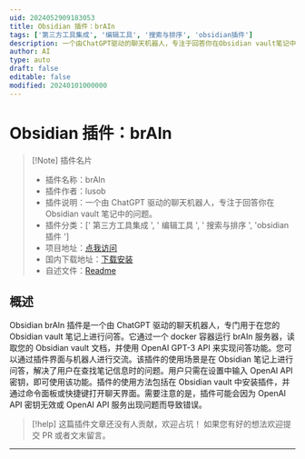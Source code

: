 ```yaml
---
uid: 2024052909183053
title: Obsidian 插件：brAIn
tags: ['第三方工具集成', '编辑工具', '搜索与排序', 'obsidian插件']
description: 一个由ChatGPT驱动的聊天机器人，专注于回答你在Obsidian vault笔记中的问题。
author: AI
type: auto
draft: false
editable: false
modified: 20240101000000
---
```


# Obsidian 插件：brAIn

> [!Note] 插件名片
> - 插件名称：brAIn
> - 插件作者：lusob
> - 插件说明：一个由 ChatGPT 驱动的聊天机器人，专注于回答你在 Obsidian vault 笔记中的问题。
> - 插件分类：[' 第三方工具集成 ', ' 编辑工具 ', ' 搜索与排序 ', 'obsidian 插件 ']
> - 项目地址：[点我访问](https://github.com/lusob/obsidian-brain)
> - 国内下载地址：[下载安装](https://pkmer.cn/products/plugin/pluginMarket/?brain)
> - 自述文件：[Readme](https://ghproxy.net/https://raw.githubusercontent.com/lusob/obsidian-brain/master/README.md)

## 概述

Obsidian brAIn 插件是一个由 ChatGPT 驱动的聊天机器人，专门用于在您的 Obsidian vault 笔记上进行问答。它通过一个 docker 容器运行 brAIn 服务器，读取您的 Obsidian vault 文档，并使用 OpenAI GPT-3 API 来实现问答功能。您可以通过插件界面与机器人进行交流。该插件的使用场景是在 Obsidian 笔记上进行问答，解决了用户在查找笔记信息时的问题。用户只需在设置中输入 OpenAI API 密钥，即可使用该功能。插件的使用方法包括在 Obsidian vault 中安装插件，并通过命令面板或快捷键打开聊天界面。需要注意的是，插件可能会因为 OpenAI API 密钥无效或 OpenAI API 服务出现问题而导致错误。

> [!help]
> 这篇插件文章还没有人贡献，欢迎占坑！
> 如果您有好的想法欢迎提交 PR 或者文末留言。

---



